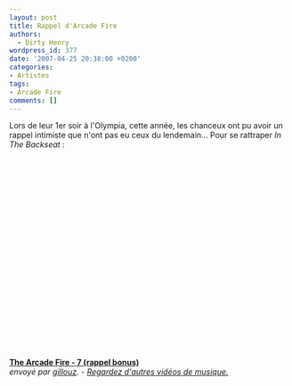 ```yaml
---
layout: post
title: Rappel d'Arcade Fire
authors:
  - Dirty Henry
wordpress_id: 377
date: '2007-04-25 20:38:00 +0200'
categories:
- Artistes
tags:
- Arcade Fire
comments: []
---
```

Lors de leur 1er soir à l'Olympia, cette année, les chanceux ont pu avoir un rappel intimiste que n'ont pas eu ceux du lendemain... Pour se rattraper <i>In The Backseat</i> :

<object width="480" height="360"><param name="movie" value="http://www.dailymotion.com/swf/video/x1hxg0"></param><param name="allowFullScreen" value="true"></param><param name="allowScriptAccess" value="always"></param><embed type="application/x-shockwave-flash" src="http://www.dailymotion.com/swf/video/x1hxg0" width="480" height="360" allowfullscreen="true" allowscriptaccess="always"></embed></object><br /><b><a href="http://www.dailymotion.com/video/x1hxg0_the-arcade-fire-7-rappel-bonus_music">The Arcade Fire - 7 (rappel bonus)</a></b><br /><i>envoy&eacute; par <a href="http://www.dailymotion.com/gillouz">gillouz</a>. - <a href="http://www.dailymotion.com/fr/channel/music">Regardez d'autres vid&eacute;os de musique.</a></i>
